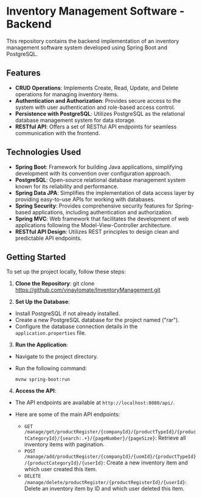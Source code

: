# Inventory Management Software - Backend

This repository contains the backend implementation of an inventory management software system developed using Spring Boot and PostgreSQL.

## Features

- **CRUD Operations**: Implements Create, Read, Update, and Delete operations for managing inventory items.
- **Authentication and Authorization**: Provides secure access to the system with user authentication and role-based access control.
- **Persistence with PostgreSQL**: Utilizes PostgreSQL as the relational database management system for data storage.
- **RESTful API**: Offers a set of RESTful API endpoints for seamless communication with the frontend.

## Technologies Used

- **Spring Boot**: Framework for building Java applications, simplifying development with its convention over configuration approach.
- **PostgreSQL**: Open-source relational database management system known for its reliability and performance.
- **Spring Data JPA**: Simplifies the implementation of data access layer by providing easy-to-use APIs for working with databases.
- **Spring Security**: Provides comprehensive security features for Spring-based applications, including authentication and authorization.
- **Spring MVC**: Web framework that facilitates the development of web applications following the Model-View-Controller architecture.
- **RESTful API Design**: Utilizes REST principles to design clean and predictable API endpoints.

## Getting Started

To set up the project locally, follow these steps:

1. **Clone the Repository**:
git clone https://github.com/vinaylomate/InventoryManagement.git

3. **Set Up the Database**:

- Install PostgreSQL if not already installed.
- Create a new PostgreSQL database for the project named ("rar").
- Configure the database connection details in the `application.properties` file.

3. **Run the Application**:

- Navigate to the project directory.
- Run the following command:

  ```
  mvnw spring-boot:run
  ```

4. **Access the API**:

- The API endpoints are available at `http://localhost:8080/api/`.
- Here are some of the main API endpoints:

  - `GET /manage/get/productRegister/{companyId}/{productTypeId}/{productCategoryId}/{search:.+}/{pageNumber}/{pageSize}`: Retrieve all inventory items with pagination.
  - `POST /manage/add/productRegister/{companyId}/{uomId}/{productTypeId}/{productCategoryId}/{userId}`: Create a new inventory item and which user created this item.
  - `DELETE /manage/delete/productRegister/{productRegisterId}/{userId}`: Delete an inventory item by ID and which user deleted this item.
